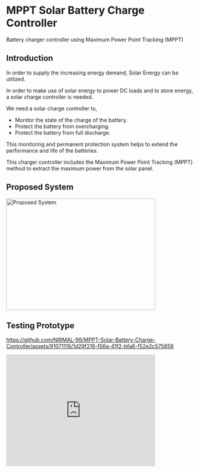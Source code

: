 # MPPT Solar Battery Charge Controller
Battery charger controller using Maximum Power Point Tracking (MPPT)

## Introduction
In order to supply the increasing energy demand, Solar Energy can be utilized.​ ​<br>

In order to make use of solar energy to power DC loads and to store energy, a solar charge controller is needed.​ ​<br>

We need a solar charge controller to,
<ul>
  <li>Monitor the state of the charge of the battery.​</li>
  <li>Protect the battery from overcharging.</li>
  <li>Protect the battery from full discharge.​</li>
</ul>

This monitoring and permanent protection system helps to extend the performance and life of the batteries.​ ​<br>

This charger controller includes the Maximum Power Point Tracking (MPPT) method to extract the maximum power from the solar panel.​

## Proposed System
<img src="https://github.com/NIRMAL-99/MPPT-Solar-Battery-Charge-Controller/assets/91071116/e56a1632-1ccd-4030-ac01-6a806bd5fc5a" alt="Proposed System" width="400" height="300">

## Testing Prototype
https://github.com/NIRMAL-99/MPPT-Solar-Battery-Charge-Controller/assets/91071116/1d29f216-f56a-41f2-bfa6-f52e2c575858
<iframe width="400" height="300" src="https://github.com/NIRMAL-99/MPPT-Solar-Battery-Charge-Controller/assets/91071116/1d29f216-f56a-41f2-bfa6-f52e2c575858" frameborder="0" allowfullscreen></iframe>
